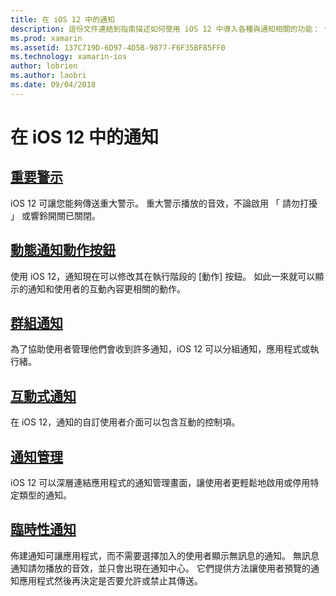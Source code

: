 ```yaml
---
title: 在 iOS 12 中的通知
description: 這份文件連結到指南描述如何使用 iOS 12 中導入各種與通知相關的功能： 佈建通知、 通知群組、 通知管理、 互動式的通知、 動態的通知動作按鈕，與重要警示。
ms.prod: xamarin
ms.assetid: 137C719D-6D97-4D5B-9877-F6F35BF85FF0
ms.technology: xamarin-ios
author: lobrien
ms.author: laobri
ms.date: 09/04/2018
---
```

# <a name="notifications-in-ios-12"></a>在 iOS 12 中的通知

## <a name="critical-alertscritical-alertsmd"></a>[重要警示](critical-alerts.md)

iOS 12 可讓您能夠傳送重大警示。 重大警示播放的音效，不論啟用 「 請勿打擾 」 或響鈴開關已關閉。

## <a name="dynamic-notification-action-buttonsdynamic-actionsmd"></a>[動態通知動作按鈕](dynamic-actions.md)

使用 iOS 12，通知現在可以修改其在執行階段的 [動作] 按鈕。
如此一來就可以顯示的通知和使用者的互動內容更相關的動作。

## <a name="grouped-notificationsgroupedmd"></a>[群組通知](grouped.md)

為了協助使用者管理他們會收到許多通知，iOS 12 可以分組通知，應用程式或執行緒。

## <a name="interactive-notificationsinteractivemd"></a>[互動式通知](interactive.md)

在 iOS 12，通知的自訂使用者介面可以包含互動的控制項。

## <a name="notification-managementmanagementmd"></a>[通知管理](management.md)

iOS 12 可以深層連結應用程式的通知管理畫面，讓使用者更輕鬆地啟用或停用特定類型的通知。

## <a name="provisional-notificationsprovisionalmd"></a>[臨時性通知](provisional.md)

佈建通知可讓應用程式，而不需要選擇加入的使用者顯示無訊息的通知。 無訊息通知請勿播放的音效，並只會出現在通知中心。 它們提供方法讓使用者預覽的通知應用程式然後再決定是否要允許或禁止其傳送。

